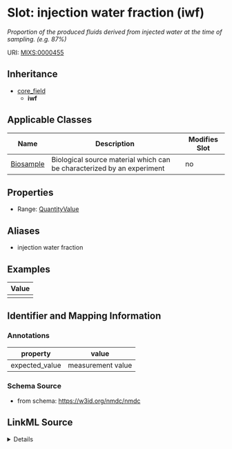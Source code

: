 # Slot: injection water fraction (iwf)


_Proportion of the produced fluids derived from injected water at the time of sampling. (e.g. 87%)_



URI: [MIXS:0000455](https://w3id.org/mixs/0000455)




## Inheritance

* [core_field](core_field.md)
    * **iwf**





## Applicable Classes

| Name | Description | Modifies Slot |
| --- | --- | --- |
[Biosample](Biosample.md) | Biological source material which can be characterized by an experiment |  no  |







## Properties

* Range: [QuantityValue](QuantityValue.md)



## Aliases


* injection water fraction




## Examples

| Value |
| --- |
|  |

## Identifier and Mapping Information





### Annotations

| property | value |
| --- | --- |
| expected_value | measurement value || preferred_unit | percent || occurrence | 1 |



### Schema Source


* from schema: https://w3id.org/nmdc/nmdc




## LinkML Source

<details>
```yaml
name: iwf
annotations:
  expected_value:
    tag: expected_value
    value: measurement value
  preferred_unit:
    tag: preferred_unit
    value: percent
  occurrence:
    tag: occurrence
    value: '1'
description: Proportion of the produced fluids derived from injected water at the
  time of sampling. (e.g. 87%)
title: injection water fraction
examples:
- value: ''
from_schema: https://w3id.org/nmdc/nmdc
aliases:
- injection water fraction
rank: 1000
is_a: core field
slot_uri: MIXS:0000455
multivalued: false
alias: iwf
domain_of:
- Biosample
range: QuantityValue

```
</details>